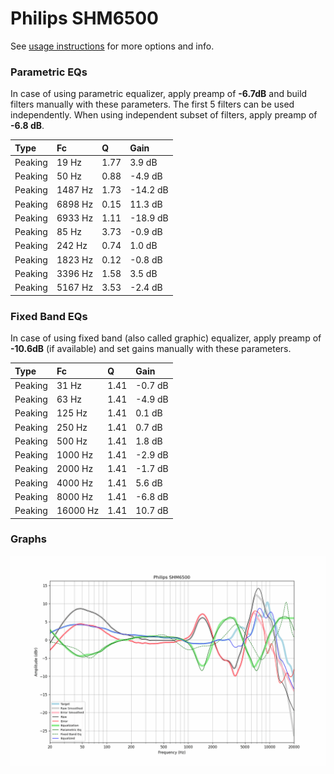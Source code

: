 # Philips SHM6500
See [usage instructions](https://github.com/jaakkopasanen/AutoEq#usage) for more options and info.

### Parametric EQs
In case of using parametric equalizer, apply preamp of **-6.7dB** and build filters manually
with these parameters. The first 5 filters can be used independently.
When using independent subset of filters, apply preamp of **-6.8 dB**.

| Type    | Fc      |    Q | Gain     |
|:--------|:--------|:-----|:---------|
| Peaking | 19 Hz   | 1.77 | 3.9 dB   |
| Peaking | 50 Hz   | 0.88 | -4.9 dB  |
| Peaking | 1487 Hz | 1.73 | -14.2 dB |
| Peaking | 6898 Hz | 0.15 | 11.3 dB  |
| Peaking | 6933 Hz | 1.11 | -18.9 dB |
| Peaking | 85 Hz   | 3.73 | -0.9 dB  |
| Peaking | 242 Hz  | 0.74 | 1.0 dB   |
| Peaking | 1823 Hz | 0.12 | -0.8 dB  |
| Peaking | 3396 Hz | 1.58 | 3.5 dB   |
| Peaking | 5167 Hz | 3.53 | -2.4 dB  |

### Fixed Band EQs
In case of using fixed band (also called graphic) equalizer, apply preamp of **-10.6dB**
(if available) and set gains manually with these parameters.

| Type    | Fc       |    Q | Gain    |
|:--------|:---------|:-----|:--------|
| Peaking | 31 Hz    | 1.41 | -0.7 dB |
| Peaking | 63 Hz    | 1.41 | -4.9 dB |
| Peaking | 125 Hz   | 1.41 | 0.1 dB  |
| Peaking | 250 Hz   | 1.41 | 0.7 dB  |
| Peaking | 500 Hz   | 1.41 | 1.8 dB  |
| Peaking | 1000 Hz  | 1.41 | -2.9 dB |
| Peaking | 2000 Hz  | 1.41 | -1.7 dB |
| Peaking | 4000 Hz  | 1.41 | 5.6 dB  |
| Peaking | 8000 Hz  | 1.41 | -6.8 dB |
| Peaking | 16000 Hz | 1.41 | 10.7 dB |

### Graphs
![](./Philips%20SHM6500.png)
